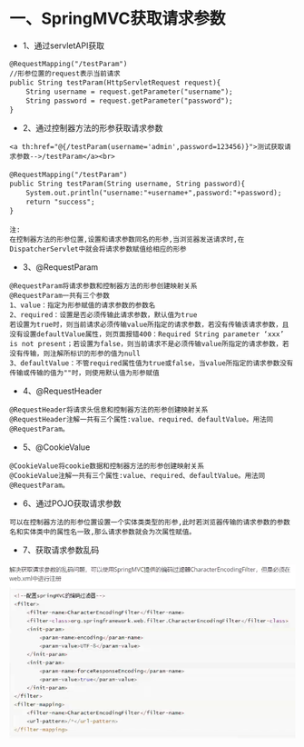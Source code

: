 # 一、SpringMVC获取请求参数
* 1、通过servletAPI获取
````
@RequestMapping("/testParam")
//形参位置的request表示当前请求
public String testParam(HttpServletRequest request){
    String username = request.getParameter("username");
    String password = request.getParameter("password");
}
````
* 2、通过控制器方法的形参获取请求参数
````
<a th:href="@{/testParam(username='admin',password=123456)}">测试获取请求参数-->/testParam</a><br>

@RequestMapping("/testParam")
public String testParam(String username, String password){
    System.out.println("username:"+username+",password:"+password);
    return "success";
}

注:
在控制器方法的形参位置,设置和请求参数同名的形参,当浏览器发送请求时,在DispatcherServlet中就会将请求参数赋值给相应的形参
````
* 3、@RequestParam
````
@RequestParam将请求参数和控制器方法的形参创建映射关系
@RequestParam一共有三个参数
1、value：指定为形参赋值的请求参数的参数名
2、required：设置是否必须传输此请求参数，默认值为true
若设置为true时，则当前请求必须传输value所指定的请求参数，若没有传输该请求参数，且没有设置defaultValue属性，则页面报错400：Required String parameter ‘xxx’ is not present；若设置为false，则当前请求不是必须传输value所指定的请求参数，若没有传输，则注解所标识的形参的值为null
3、defaultValue：不管required属性值为true或false，当value所指定的请求参数没有传输或传输的值为""时，则使用默认值为形参赋值
````
* 4、@RequestHeader
````
@RequestHeader将请求头信息和控制器方法的形参创建映射关系
@RequestHeader注解一共有三个属性:value、required、defaultValue。用法同@RequestParam。
````
* 5、@CookieValue
````
@CookieValue将cookie数据和控制器方法的形参创建映射关系
@CookieValue注解一共有三个属性:value、required、defaultValue。用法同@RequestParam。
````
* 6、通过POJO获取请求参数
````
可以在控制器方法的形参位置设置一个实体类类型的形参,此时若浏览器传输的请求参数的参数名和实体类中的属性名一致,那么请求参数就会为次属性赋值。
````
* 7、获取请求参数乱码

![本地路径](请求参数乱码.PNG)